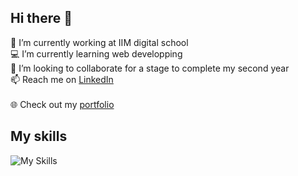 ## Hi there 👋
 📓 I’m currently working at IIM digital school
 </br>
 💻 I’m currently learning web developping
 </br>
 💼 I’m looking to collaborate for a stage to complete my second year
 </br>
 📫 Reach me on [LinkedIn](https://www.linkedin.com/in/ton-lien)  
 </br>
 🌐 Check out my [portfolio](https://tonportfolio.com)

## My skills
![My Skills](https://skillicons.dev/icons?i=html,css,js,typescript,php,python,mysql,figma,tailwind,nodejs,tailwind,nextjs,react)
